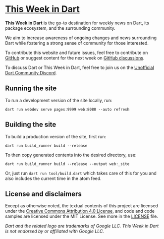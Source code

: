 # [This Week in Dart](https://thisweekindart.dev)

**This Week in Dart** is the go-to destination
for weekly news on Dart, its package ecosystem, and the surrounding community.

We aim to increase awareness of ongoing changes and news surrounding Dart
while fostering a strong sense of community for those interested.

To contribute this website and future issues,
feel free to contribute on [GitHub](https://github.com/parlough/thisweekindart)
or suggest content for the next week
on [GitHub discussions](https://github.com/parlough/thisweekindart/discussions).

To discuss Dart or This Week in Dart,
feel free to join us
on the [Unofficial Dart Community Discord](https://discord.gg/Qt6DgfAWWx).

## Running the site

To run a development version of the site locally, run: 

```shell
dart run webdev serve pages:9999 web:8080 --auto refresh
```

## Building the site

To build a production version of the site, first run:

```shell
dart run build_runner build --release
```

To then copy generated contents into the desired directory, use:

```shell
dart run build_runner build --release --output web:_site
```

Or, just run `dart run tool/build.dart` which takes care of this for you and
also includes the current time in the atom feed.

## License and disclaimers

Except as otherwise noted, the textual contents of this project are licensed
under the [Creative Commons Attribution 4.0 License][],
and code and code samples are licensed under the MIT License.
See more in the [LICENSE][] file.

_Dart and the related logo are trademarks of Google LLC. 
This Week in Dart is not endorsed by or affiliated with Google LLC._

[Creative Commons Attribution 4.0 License]: http://creativecommons.org/licenses/by/4.0/
[LICENSE]: https://github.com/parlough/thisweekindart/blob/main/LICENSE